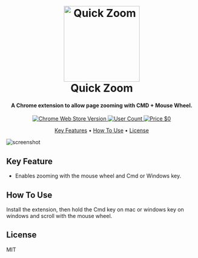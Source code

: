 
<h1 align="center">
  <br>
  <a href="https://chrome.google.com/webstore/detail/quick-zoom/lgallnmjflibiofogpfalipjikgdaipb"><img src="https://user-images.githubusercontent.com/5542588/103009245-56159800-452e-11eb-80d7-43f097ba4448.png" alt="Quick Zoom" width="200"></a>
  <br>
  Quick Zoom
  <br>
</h1>

<h4 align="center">A Chrome extension to allow page zooming with CMD + Mouse Wheel</a>.</h4>

<p align="center">
  <a href="https://chrome.google.com/webstore/detail/quick-zoom/lgallnmjflibiofogpfalipjikgdaipb">
    <img alt="Chrome Web Store Version" src="https://img.shields.io/chrome-web-store/v/lgallnmjflibiofogpfalipjikgdaipb">
  </a>
  <a href="https://chrome.google.com/webstore/detail/quick-zoom/lgallnmjflibiofogpfalipjikgdaipb">
    <img alt="User Count" src="https://img.shields.io/chrome-web-store/users/lgallnmjflibiofogpfalipjikgdaipb">
  </a>
  <a href="https://chrome.google.com/webstore/detail/quick-zoom/lgallnmjflibiofogpfalipjikgdaipb">
    <img alt="Price $0" src="https://img.shields.io/chrome-web-store/price/lgallnmjflibiofogpfalipjikgdaipb">
  </a>
</p>

<p align="center">
  <a href="#key-features">Key Features</a> •
  <a href="#how-to-use">How To Use</a> •
  <a href="#license">License</a>
</p>

![screenshot](https://user-images.githubusercontent.com/5542588/103013133-8d874300-4534-11eb-8445-552d54915020.gif)

## Key Feature

* Enables zooming with the mouse wheel and Cmd or Windows key.

## How To Use

Install the extension, then hold the Cmd key on mac or windows key on windows and scroll with the mouse wheel.

## License

MIT


